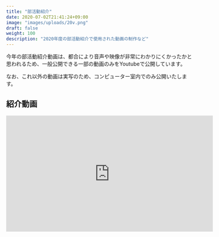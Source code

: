 ```yaml
---
title: "部活動紹介"
date: 2020-07-02T21:41:24+09:00
image: "images/uploads/20v.png"
draft: false
weight: 100
description: "2020年度の部活動紹介で使用された動画の制作など"
---
```

今年の部活動紹介動画は、都合により音声や映像が非常にわかりにくかったかと思われるため、一般公開できる一部の動画のみをYoutubeで公開しています。

なお、これ以外の動画は実写のため、コンピューター室内でのみ公開いたします。

## 紹介動画
<iframe width="560" height="315" src="https://www.youtube.com/embed/tT9Q1yifNZw" frameborder="0" allow="accelerometer; autoplay; encrypted-media; gyroscope; picture-in-picture" allowfullscreen></iframe>
